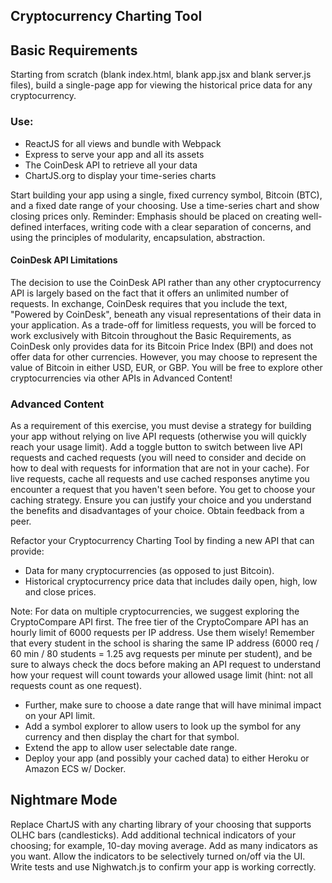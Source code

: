 ## Cryptocurrency Charting Tool

## Basic Requirements

Starting from scratch (blank index.html, blank app.jsx and blank server.js files), build a single-page app for viewing the historical price data for any cryptocurrency.

### Use:

- ReactJS for all views and bundle with Webpack
- Express to serve your app and all its assets
- The CoinDesk API to retrieve all your data
- ChartJS.org to display your time-series charts

Start building your app using a single, fixed currency symbol, Bitcoin (BTC), and a fixed date range of your choosing. Use a time-series chart and show closing prices only.
Reminder: Emphasis should be placed on creating well-defined interfaces, writing code with a clear separation of concerns, and using the principles of modularity, encapsulation, abstraction.

#### CoinDesk API Limitations

The decision to use the CoinDesk API rather than any other cryptocurrency API is largely based on the fact that it offers an unlimited number of requests. In exchange, CoinDesk requires that you include the text, "Powered by CoinDesk", beneath any visual representations of their data in your application.
As a trade-off for limitless requests, you will be forced to work exclusively with Bitcoin throughout the Basic Requirements, as CoinDesk only provides data for its Bitcoin Price Index (BPI) and does not offer data for other currencies. However, you may choose to represent the value of Bitcoin in either USD, EUR, or GBP.
You will be free to explore other cryptocurrencies via other APIs in Advanced Content!

### Advanced Content

As a requirement of this exercise, you must devise a strategy for building your app without relying on live API requests (otherwise you will quickly reach your usage limit).
Add a toggle button to switch between live API requests and cached requests (you will need to consider and decide on how to deal with requests for information that are not in your cache).
For live requests, cache all requests and use cached responses anytime you encounter a request that you haven't seen before. You get to choose your caching strategy. Ensure you can justify your choice and you understand the benefits and disadvantages of your choice. Obtain feedback from a peer.

Refactor your Cryptocurrency Charting Tool by finding a new API that can provide:

- Data for many cryptocurrencies (as opposed to just Bitcoin).
- Historical cryptocurrency price data that includes daily open, high, low and close prices.

Note: For data on multiple cryptocurrencies, we suggest exploring the CryptoCompare API first.
The free tier of the CryptoCompare API has an hourly limit of 6000 requests per IP address. Use them wisely! Remember that every student in the school is sharing the same IP address (6000 req / 60 min / 80 students = 1.25 avg requests per minute per student), and be sure to always check the docs before making an API request to understand how your request will count towards your allowed usage limit (hint: not all requests count as one request).

- Further, make sure to choose a date range that will have minimal impact on your API limit.
- Add a symbol explorer to allow users to look up the symbol for any currency and then display the chart for that symbol.
- Extend the app to allow user selectable date range.
- Deploy your app (and possibly your cached data) to either Heroku or Amazon ECS w/ Docker.

## Nightmare Mode

Replace ChartJS with any charting library of your choosing that supports OLHC bars (candlesticks).
Add additional technical indicators of your choosing; for example, 10-day moving average. Add as many indicators as you want.
Allow the indicators to be selectively turned on/off via the UI.
Write tests and use Nighwatch.js to confirm your app is working correctly.
